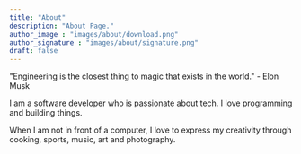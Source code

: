 ```yaml
---
title: "About"
description: "About Page."
author_image : "images/about/download.png"
author_signature : "images/about/signature.png"
draft: false
---
```


"Engineering is the closest thing to magic that exists in the world." - Elon Musk

I am a software developer who is passionate about tech. I love programming and building things.

When I am not in front of a computer, I love to express my creativity through cooking, sports, music, art and photography.